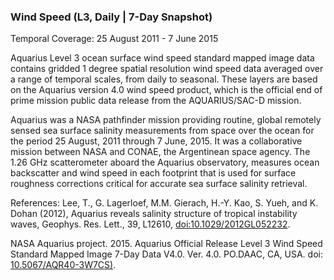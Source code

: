 ### Wind Speed (L3, Daily | 7-Day Snapshot)
Temporal Coverage: 25 August 2011 - 7 June 2015

Aquarius Level 3 ocean surface wind speed standard mapped image data contains gridded 1 degree spatial resolution wind speed data averaged over a range of temporal scales, from daily to seasonal. These layers are based on the Aquarius version 4.0 wind speed product, which is the official end of prime mission public data release from the AQUARIUS/SAC-D mission.

Aquarius was a NASA pathfinder mission providing routine, global remotely sensed sea surface salinity measurements from space over the ocean for the period 25 August, 2011 through 7 June, 2015. It was a collaborative mission between NASA and CONAE, the Argentinean space agency. The 1.26 GHz scatterometer aboard the Aquarius observatory, measures ocean backscatter and wind speed in each footprint that is used for surface roughness corrections critical for accurate sea surface salinity retrieval.

References:
Lee, T., G. Lagerloef, M.M. Gierach, H.-Y. Kao, S. Yueh, and K. Dohan (2012), Aquarius reveals salinity structure of tropical instability waves, Geophys. Res. Lett., 39, L12610, [doi:10.1029/2012GL052232](http://dx.doi.org/10.1029/2012GL052232).

NASA Aquarius project. 2015. Aquarius Official Release Level 3 Wind Speed Standard Mapped Image 7-Day Data V4.0. Ver. 4.0. PO.DAAC,	CA,	USA. doi: [10.5067/AQR40-3W7CS)](http://dx.doi.org/10.5067/AQR40-3W7CS).
